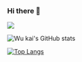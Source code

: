 ### Hi there 👋

<!--
**noiron/noiron** is a ✨ _special_ ✨ repository because its `README.md` (this file) appears on your GitHub profile.

Here are some ideas to get you started:

- 🔭 I’m currently working on ...
- 🌱 I’m currently learning ...
- 👯 I’m looking to collaborate on ...
- 🤔 I’m looking for help with ...
- 💬 Ask me about ...
- 📫 How to reach me: ...
- 😄 Pronouns: ...
- ⚡ Fun fact: ...
-->

![](https://komarev.com/ghpvc/?username=noiron)

![Wu kai's GitHub stats](https://github-readme-stats.vercel.app/api?username=noiron&show_icons=true&theme=radical&count_private=true)

[![Top Langs](https://github-readme-stats.vercel.app/api/top-langs/?username=noiron&theme=radical&layout=compact)](https://github.com/anuraghazra/github-readme-stats)

